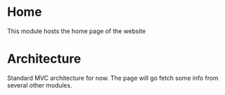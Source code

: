 # Home

This module hosts the home page of the website

# Architecture
Standard MVC architecture for now. The page will go fetch some info from several other modules.